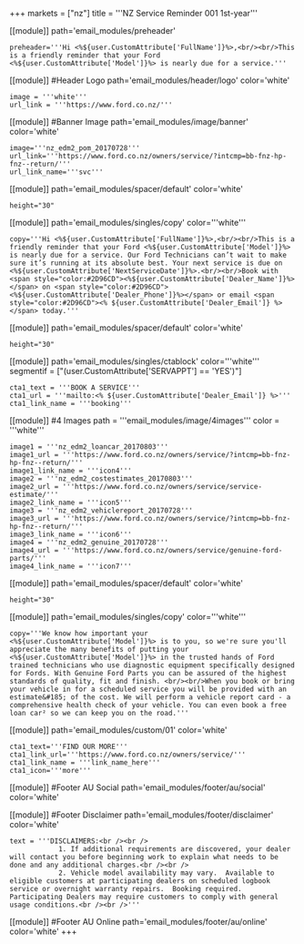 +++
markets = ["nz"]
title = '''NZ Service Reminder 001 1st-year'''

[[module]]
path='email_modules/preheader'

	preheader='''Hi <%${user.CustomAttribute['FullName']}%>,<br/><br/>This is a friendly reminder that your Ford <%${user.CustomAttribute['Model']}%> is nearly due for a service.'''

[[module]] #Header Logo
path='email_modules/header/logo'
color='white'

	image = '''white'''
	url_link = '''https://www.ford.co.nz/'''
    
[[module]] #Banner Image
path='email_modules/image/banner'
color='white'

	image='''nz_edm2_pom_20170728'''
	url_link='''https://www.ford.co.nz/owners/service/?intcmp=bb-fnz-hp-fnz--return/'''
	url_link_name='''svc'''

[[module]]
path='email_modules/spacer/default'
color='white'

	height="30"

[[module]]
path='email_modules/singles/copy'
color='''white'''

	copy='''Hi <%${user.CustomAttribute['FullName']}%>,<br/><br/>This is a friendly reminder that your Ford <%${user.CustomAttribute['Model']}%> is nearly due for a service. Our Ford Technicians can’t wait to make sure it’s running at its absolute best. Your next service is due on <%${user.CustomAttribute['NextServiceDate']}%>.<br/><br/>Book with <span style="color:#2D96CD"><%${user.CustomAttribute['Dealer_Name']}%></span> on <span style="color:#2D96CD"><%${user.CustomAttribute['Dealer_Phone']}%></span> or email <span style="color:#2D96CD"><% ${user.CustomAttribute['Dealer_Email']} %></span> today.'''
    
[[module]]
path='email_modules/spacer/default'
color='white'

	height="30"

[[module]]
path='email_modules/singles/ctablock'
color='''white'''
segmentif = ["(user.CustomAttribute['SERVAPPT'] == 'YES')"]

	cta1_text = '''BOOK A SERVICE'''
	cta1_url = '''mailto:<% ${user.CustomAttribute['Dealer_Email']} %>'''
	cta1_link_name = '''booking'''

[[module]] #4 Images
path = '''email_modules/image/4images'''
color = '''white'''

	image1 = '''nz_edm2_loancar_20170803'''
	image1_url = '''https://www.ford.co.nz/owners/service/?intcmp=bb-fnz-hp-fnz--return/'''
	image1_link_name = '''icon4'''
	image2 = '''nz_edm2_costestimates_20170803'''
	image2_url = '''https://www.ford.co.nz/owners/service/service-estimate/'''
	image2_link_name = '''icon5'''
	image3 = '''nz_edm2_vehiclereport_20170728'''
	image3_url = '''https://www.ford.co.nz/owners/service/?intcmp=bb-fnz-hp-fnz--return/'''
	image3_link_name = '''icon6'''
	image4 = '''nz_edm2_genuine_20170728'''
	image4_url = '''https://www.ford.co.nz/owners/service/genuine-ford-parts/'''
	image4_link_name = '''icon7'''

[[module]]
path='email_modules/spacer/default'
color='white'

	height="30"

[[module]]
path='email_modules/singles/copy'
color='''white'''

    copy='''We know how important your <%${user.CustomAttribute['Model']}%> is to you, so we're sure you'll appreciate the many benefits of putting your <%${user.CustomAttribute['Model']}%> in the trusted hands of Ford trained technicians who use diagnostic equipment specifically designed for Fords. With Genuine Ford Parts you can be assured of the highest standards of quality, fit and finish. <br/><br/>When you book or bring your vehicle in for a scheduled service you will be provided with an estimate&#185; of the cost. We will perform a vehicle report card - a comprehensive health check of your vehicle. You can even book a free loan car² so we can keep you on the road.'''

[[module]]
path='email_modules/custom/01'
color='white'

	cta1_text='''FIND OUR MORE'''
	cta1_link_url='''https://www.ford.co.nz/owners/service/'''
	cta1_link_name = '''link_name_here'''
	cta1_icon='''more'''

[[module]] #Footer AU Social
path='email_modules/footer/au/social'
color='white'

[[module]] #Footer Disclaimer
path='email_modules/footer/disclaimer'
color='white'

	text = '''DISCLAIMERS:<br /><br />
				1. If additional requirements are discovered, your dealer will contact you before beginning work to explain what needs to be done and any additional charges.<br /><br /> 
				2. Vehicle model availability may vary.  Available to eligible customers at participating dealers on scheduled logbook service or overnight warranty repairs.  Booking required. Participating Dealers may require customers to comply with general usage conditions.<br /><br />'''

[[module]] #Footer AU Online
path='email_modules/footer/au/online'
color='white'
+++